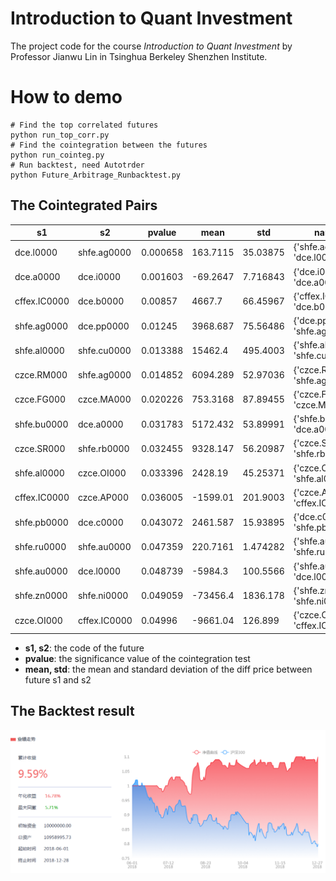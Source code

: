 # Introduction to Quant Investment

The project code for the course *Introduction to Quant Investment* by Professor Jianwu Lin in Tsinghua Berkeley Shenzhen Institute.



# How to demo

```shell
# Find the top correlated futures
python run_top_corr.py
# Find the cointegration between the futures
python run_cointeg.py
# Run backtest, need Autotrder
python Future_Arbitrage_Runbacktest.py
```



## The Cointegrated Pairs

| s1           | s2           | pvalue   | mean     | std      | name                           |
| ------------ | ------------ | -------- | -------- | -------- | ------------------------------ |
| dce.l0000    | shfe.ag0000  | 0.000658 | 163.7115 | 35.03875 | {'shfe.ag0000', 'dce.l0000'}   |
| dce.a0000    | dce.i0000    | 0.001603 | -69.2647 | 7.716843 | {'dce.i0000', 'dce.a0000'}     |
| cffex.IC0000 | dce.b0000    | 0.00857  | 4667.7   | 66.45967 | {'cffex.IC0000', 'dce.b0000'}  |
| shfe.ag0000  | dce.pp0000   | 0.01245  | 3968.687 | 75.56486 | {'dce.pp0000', 'shfe.ag0000'}  |
| shfe.al0000  | shfe.cu0000  | 0.013388 | 15462.4  | 495.4003 | {'shfe.al0000', 'shfe.cu0000'} |
| czce.RM000   | shfe.ag0000  | 0.014852 | 6094.289 | 52.97036 | {'czce.RM000', 'shfe.ag0000'}  |
| czce.FG000   | czce.MA000   | 0.020226 | 753.3168 | 87.89455 | {'czce.FG000', 'czce.MA000'}   |
| shfe.bu0000  | dce.a0000    | 0.031783 | 5172.432 | 53.89991 | {'shfe.bu0000', 'dce.a0000'}   |
| czce.SR000   | shfe.rb0000  | 0.032455 | 9328.147 | 56.20987 | {'czce.SR000', 'shfe.rb0000'}  |
| shfe.al0000  | czce.OI000   | 0.033396 | 2428.19  | 45.25371 | {'czce.OI000', 'shfe.al0000'}  |
| cffex.IC0000 | czce.AP000   | 0.036005 | -1599.01 | 201.9003 | {'czce.AP000', 'cffex.IC0000'} |
| shfe.pb0000  | dce.c0000    | 0.043072 | 2461.587 | 15.93895 | {'dce.c0000', 'shfe.pb0000'}   |
| shfe.ru0000  | shfe.au0000  | 0.047359 | 220.7161 | 1.474282 | {'shfe.au0000', 'shfe.ru0000'} |
| shfe.au0000  | dce.l0000    | 0.048739 | -5984.3  | 100.5566 | {'shfe.au0000', 'dce.l0000'}   |
| shfe.zn0000  | shfe.ni0000  | 0.049059 | -73456.4 | 1836.178 | {'shfe.zn0000', 'shfe.ni0000'} |
| czce.OI000   | cffex.IC0000 | 0.04996  | -9661.04 | 126.899  | {'czce.OI000', 'cffex.IC0000'} |

- **s1, s2**: the code of the future
- **pvalue**: the significance value of the cointegration test
- **mean, std**: the mean and standard deviation of the diff price between future s1 and s2



## The Backtest result

![](image/backtest_result.png)